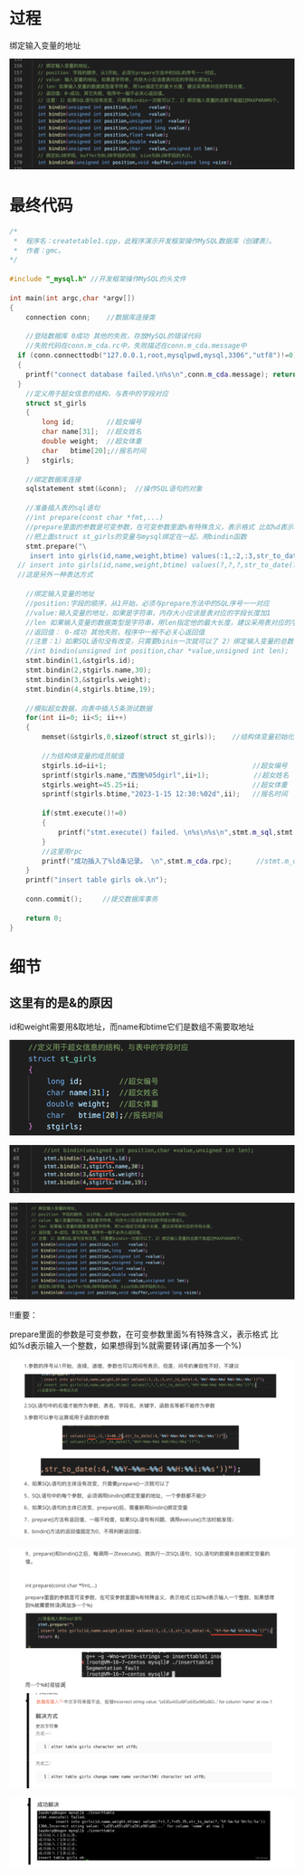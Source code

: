 过程
===

绑定输入变量的地址

![image-20230420002903226](images/image-20230420002903226.png)







最终代码
===

```c++
/*
 *  程序名：createtable1.cpp，此程序演示开发框架操作MySQL数据库（创建表）。
 *  作者：gmc。
*/

#include "_mysql.h" //开发框架操作MySQL的头文件

int main(int argc,char *argv[])
{
    connection conn;    //数据库连接类

    //登陆数据库 0成功 其他的失败，存放MySQL的错误代码
    //失败代码在conn.m_cda.rc中，失败描述在conn.m_cda.message中
  if (conn.connecttodb("127.0.0.1,root,mysqlpwd,mysql,3306","utf8")!=0)
  {
    printf("connect database failed.\n%s\n",conn.m_cda.message); return -1;
  }
    //定义用于超女信息的结构，与表中的字段对应
    struct st_girls
    {
        long id;        //超女编号
        char name[31];  //超女姓名
        double weight;  //超女体重
        char   btime[20];//报名时间
    }   stgirls;
     
    //绑定数据库连接
    sqlstatement stmt(&conn);  //操作SQL语句的对象

    //准备插入表的sql语句
    //int prepare(const char *fmt,...)
    //prepare里面的参数是可变参数，在可变参数里面%有特殊含义，表示格式 比如%d表示输入一个整数，如果想得到%就需要转译(再加多一个%)
    //把上面struct st_girls的变量与mysql绑定在一起，用bindin函数
    stmt.prepare("\
     insert into girls(id,name,weight,btime) values(:1,:2,:3,str_to_date(:4,'%%Y-%%m-%%d %%H:%%i:%%s'))");
  // insert into girls(id,name,weight,btime) values(?,?,?,str_to_date(?,'%%Y-%%m-%%d %%H:%%i:%%s'))");
  //这是另外一种表达方式

    //绑定输入变量的地址
    //position:字段的顺序，从1开始，必须与prepare方法中的SQL序号一一对应
    //value:输入变量的地址，如果是字符串，内存大小应该是表对应的字段长度加1
    //len 如果输入变量的数据类型是字符串，用len指定他的最大长度，建议采用表对应的字段长度
    //返回值： 0-成功 其他失败，程序中一般不必关心返回值
    //注意：1）如果SQL语句没有改变，只需要binin一次就可以了 2）绑定输入变量的总数不能超过MAXPARAMS个
    //int bindin(unsigned int position,char *value,unsigned int len);
    stmt.bindin(1,&stgirls.id);
    stmt.bindin(2,stgirls.name,30);
    stmt.bindin(3,&stgirls.weight);
    stmt.bindin(4,stgirls.btime,19);

    //模拟超女数据，向表中插入5条测试数据
    for(int ii=0; ii<5; ii++)
    {
        memset(&stgirls,0,sizeof(struct st_girls));    //结构体变量初始化

        //为结构体变量的成员赋值 
        stgirls.id=ii+1;                                    //超女编号
        sprintf(stgirls.name,"西施%05dgirl",ii+1);           //超女姓名
        stgirls.weight=45.25+ii;                            //超女体重
        sprintf(stgirls.btime,"2023-1-15 12:30:%02d",ii);   //报名时间

        if(stmt.execute()!=0)
        {
            printf("stmt.execute() failed. \n%s\n%s\n",stmt.m_sql,stmt.m_cda.message); return -1;
        }
        //这里用rpc
        printf("成功插入了%ld条记录。 \n",stmt.m_cda.rpc);      //stmt.m_cda.rpc是本次执行SQL影响的记录数
    }
    printf("insert table girls ok.\n");
   
    conn.commit();     //提交数据库事务
    
    return 0;
}
```



细节
===

这里有的是&的原因
---

id和weight需要用&取地址，而name和btime它们是数组不需要取地址

![image-20230420003131511](images/image-20230420003131511.png)

![image-20230420003202258](images/image-20230420003202258.png)

![](images/image-20230420003248528.png)





‼️重要：

prepare里面的参数是可变参数，在可变参数里面%有特殊含义，表示格式 比如%d表示输入一个整数，如果想得到%就需要转译(再加多一个%)

![image-20230420002400440](images/image-20230420002400440.png)

![image-20230420002430395](images/image-20230420002430395.png)

![image-20230420002502870](images/image-20230420002502870.png)
